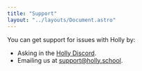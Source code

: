 ```yaml
---
title: "Support"
layout: "../layouts/Document.astro"
---
```


You can get support for issues with Holly by:

- Asking in the [Holly Discord](https://discord.com/invite/47ys658WAy).
- Emailing us at [support@holly.school](mailto:support@holly.school).